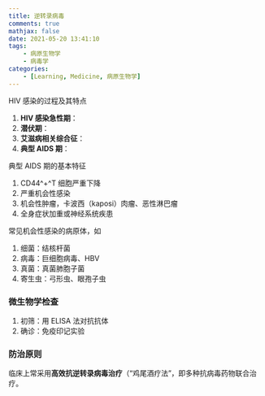 ```yaml
---
title: 逆转录病毒
comments: true
mathjax: false
date: 2021-05-20 13:41:10
tags:
    - 病原生物学
    - 病毒学
categories:
    - [Learning, Medicine, 病原生物学]
---
```


<!-- more -->

HIV 感染的过程及其特点
1. **HIV 感染急性期**：
2. **潜伏期**：
3. **艾滋病相关综合征**：
4. **典型 AIDS 期**：

典型 AIDS 期的基本特征
1. CD44^+^T 细胞严重下降
2. 严重机会性感染
3. 机会性肿瘤，卡波西（kaposi）肉瘤、恶性淋巴瘤
4. 全身症状加重或神经系统疾患


常见机会性感染的病原体，如
1. 细菌：结核杆菌
2. 病毒：巨细胞病毒、HBV
3. 真菌：真菌肺胞子菌
4. 寄生虫：弓形虫、眼孢子虫

### 微生物学检查

1. 初筛：用 ELISA 法对抗抗体
2. 确诊：免疫印记实验

### 防治原则

临床上常采用**高效抗逆转录病毒治疗**（“鸡尾酒疗法”，即多种抗病毒药物联合治疗。
